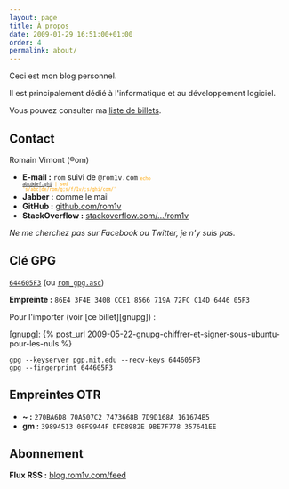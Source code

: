 ```yaml
---
layout: page
title: À propos
date: 2009-01-29 16:51:00+01:00
order: 4
permalink: about/
---
```


Ceci est mon blog personnel.

Il est principalement dédié à l'informatique et au développement logiciel.

Vous pouvez consulter ma [liste de billets](/index).

## Contact

Romain Vimont (®om)

 * **E-mail :** `rom` suivi de `@rom1v.com` <code style="color:orange; font-size: 6pt">echo abc@def.ghi | sed 's/abc\|de/rom/g;s/f/1v/;s/ghi/com/'</code>
 * **Jabber :** comme le mail
 * **GitHub :** [github.com/rom1v](https://github.com/rom1v)
 * **StackOverflow :** [stackoverflow.com/…/rom1v](https://stackoverflow.com/users/1987178/rom1v)

*Ne me cherchez pas sur Facebook ou Twitter, je n'y suis pas.*

## Clé GPG

[`644605F3`](http://pgp.mit.edu:11371/pks/lookup?op=get&search=0x644605F3) (ou
[`rom_gpg.asc`](http://key.rom1v.com/rom_gpg.asc))

**Empreinte :** `86E4 3F4E 340B CCE1 8566 719A 72FC C14D 6446 05F3`

Pour l'importer (voir [ce billet][gnupg]) :

[gnupg]: {% post_url 2009-05-22-gnupg-chiffrer-et-signer-sous-ubuntu-pour-les-nuls %}

    gpg --keyserver pgp.mit.edu --recv-keys 644605F3
    gpg --fingerprint 644605F3

## Empreintes OTR

 * **~ :** `270BA6D8 70A507C2 7473668B 7D9D168A 161674B5`
 * **gm :** `39894513 08F9944F DFD8982E 9BE7F778 357641EE`

## Abonnement

**Flux RSS :** [blog.rom1v.com/feed](/feed)
